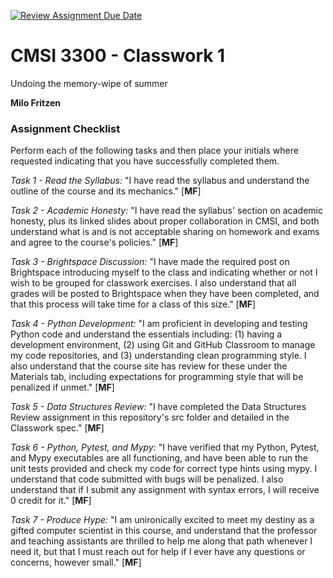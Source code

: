 [![Review Assignment Due Date](https://classroom.github.com/assets/deadline-readme-button-22041afd0340ce965d47ae6ef1cefeee28c7c493a6346c4f15d667ab976d596c.svg)](https://classroom.github.com/a/VMwh8sHF)

# CMSI 3300 - Classwork 1

Undoing the memory-wipe of summer

**Milo Fritzen**

### Assignment Checklist

Perform each of the following tasks and then place your initials where requested indicating that you have successfully completed them.

_Task 1 - Read the Syllabus:_ "I have read the syllabus and understand the outline of the course and its mechanics."
[**MF**]

_Task 2 - Academic Honesty:_ "I have read the syllabus' section on academic honesty, plus its linked slides about proper collaboration in CMSI, and both understand what is and is not acceptable sharing on homework and exams and agree to the course's policies."
[**MF**]

_Task 3 - Brightspace Discussion:_ "I have made the required post on Brightspace introducing myself to the class and indicating whether or not I wish to be grouped for classwork exercises. I also understand that all grades will be posted to Brightspace when they have been completed, and that this process will take time for a class of this size."
[**MF**]

_Task 4 - Python Development:_ "I am proficient in developing and testing Python code and understand the essentials including: (1) having a development environment, (2) using Git and GitHub Classroom to manage my code repositories, and (3) understanding clean programming style. I also understand that the course site has review for these under the Materials tab, including expectations for programming style that will be penalized if unmet."
[**MF**]

_Task 5 - Data Structures Review:_ "I have completed the Data Structures Review assignment in this repository's src folder and detailed in the Classwork spec."
[**MF**]

_Task 6 - Python, Pytest, and Mypy:_ "I have verified that my Python, Pytest, and Mypy executables are all functioning, and have been able to run the unit tests provided and check my code for correct type hints using mypy. I understand that code submitted with bugs will be penalized. I also understand that if I submit any assignment with syntax errors, I will receive 0 credit for it."
[**MF**]

_Task 7 - Produce Hype:_ "I am unironically excited to meet my destiny as a gifted computer scientist in this course, and understand that the professor and teaching assistants are thrilled to help me along that path whenever I need it, but that I must reach out for help if I ever have any questions or concerns, however small."
[**MF**]

